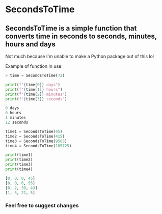 # SecondsToTime
## SecondsToTime is a simple function that converts time in seconds to seconds, minutes, hours and days
Not much because I'm unable to make a Python package out of this lol

Example of function in use:
```py
> time = SecondsToTime(72)

print(f"{time[0]} days")
print(f"{time[1]} hours")
print(f"{time[2]} minutes")
print(f"{time[3]} seconds")
```
```py
0 days
0 hours
1 minutes
12 seconds
```


```py
time1 = SecondsToTime(45)
time2 = SecondsToTime(415)
time3 = SecondsToTime(9583)
time4 = SecondsToTime(105725)

print(time1)
print(time2)
print(time3)
print(time4)
```
```py
[0, 0, 0, 45]
[0, 0, 6, 55]
[0, 2, 39, 43]
[1, 5, 22, 5]
```

### Feel free to suggest changes
